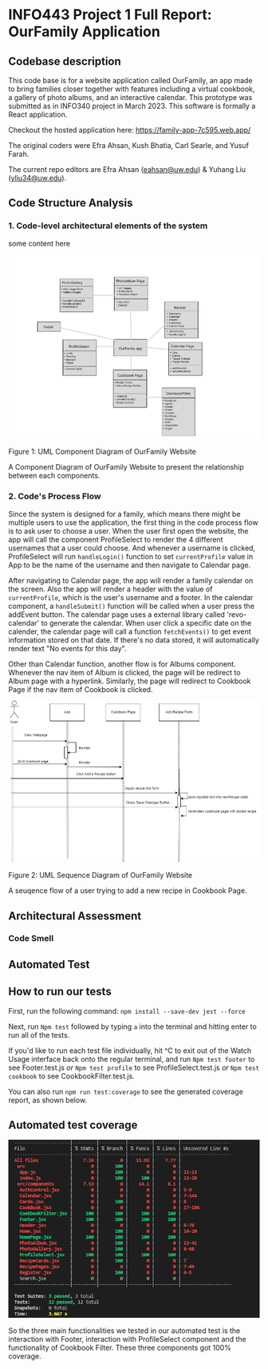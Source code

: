 # INFO443 Project 1 Full Report: OurFamily Application

## Codebase description

This code base is for a website application called OurFamily, an app made to bring
families closer together with features including a virtual cookbook, a gallery of photo albums,
and an interactive calendar. This prototype was submitted as in INFO340 project in March 2023.
This software is formally a React application.

Checkout the hosted application here: https://family-app-7c595.web.app/

The original coders were Efra Ahsan, Kush Bhatia, Carl Searle, and Yusuf Farah.

The current repo editors are Efra Ahsan (eahsan@uw.edu) & Yuhang Liu (yliu34@uw.edu).

## Code Structure Analysis

### 1. Code-level architectural elements of the system

some content here

<img src="images/draft-UML-component-diagram.png" alt="draft-UML-diagram">

Figure 1: UML Component Diagram of OurFamily Website

A Component Diagram of OurFamily Website to present the relationship between each components.

### 2. Code's Process Flow

Since the system is designed for a family, which means there might be multiple users to use the application, the first thing in the code process flow is to ask user to choose a user. When the user first open the website, the app will call the component ProfileSelect to render the 4 different usernames that a user could choose. And whenever a username is clicked, ProfileSelect will run `handleLogin()` function to set `currentProfile` value in App to be the name of the username and then navigate to Calendar page. 

After navigating to Calendar page, the app will render a family calendar on the screen. Also the app will render a header with the value of `currentProfile`, which is the user's username and a footer. In the calendar component, a `handleSubmit()` function will be called when a user press the addEvent button. The calendar page uses a external library called 'revo-calendar' to generate the calendar. When user click a specific date on the calender, the calendar page will call a function `fetchEvents()` to get event information stored on that date. If there's no data stored, it will automatically render text "No events for this day".

Other than Calendar function, another flow is for Albums component. Whenever the nav item of Album is clicked, the page will be redirect to Album page with a hyperlink. Similarly, the page will redirect to Cookbook Page if the nav item of Cookbook is clicked.

<img src="images/draft-UML-sequence-diagram.png" alt="draft UML sequence diagram">

Figure 2: UML Sequence Diagram of OurFamily Website

A seuqence flow of a user trying to add a new recipe in Cookbook Page.


## Architectural Assessment

### Code Smell

## Automated Test


## How to run our tests

First, run the following command:
`npm install --save-dev jest --force`

Next, run `Npm test` followed by typing `a` into the terminal and hitting enter to run all of the tests.

If you'd like to run each test file individually, hit ^C to exit out of the Watch Usage interface back onto the regular terminal, and
run `Npm test footer` to see Footer.test.js *or* `Npm test profile` to see ProfileSelect.test.js *or* `Npm test cookbook` to see CookbookFilter.test.js.

You can also run `npm run test:coverage` to see the generated coverage report, as shown below.


## Automated test coverage

<img src="images/test-coverage.png" alt="automated test coverage">

So the three main functionalities we tested in our automated test is the interaction with Footer, interaction with ProfileSelect component and the functionality of Cookbook Filter. These three components got 100% coverage.
